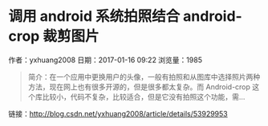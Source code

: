 # 调用 android 系统拍照结合 android-crop 裁剪图片
作者：yxhuang2008
日期：2017-01-16 09:22
浏览量：1985
> 简介：在一个应用中更换用户的头像，一般有拍照和从图库中选择照片两种方法，现在网上也有很多开源的，但是很多都太复杂。而 Android-crop 这个库比较小，代码不复杂，比较适合，但是它没有拍照这个功能，需...

 链接：http://blog.csdn.net/yxhuang2008/article/details/53929953
